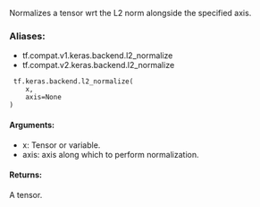 Normalizes a tensor wrt the L2 norm alongside the specified axis.
### Aliases:
- tf.compat.v1.keras.backend.l2_normalize
- tf.compat.v2.keras.backend.l2_normalize

```
 tf.keras.backend.l2_normalize(
    x,
    axis=None
)
```
#### Arguments:
- x: Tensor or variable.
- axis: axis along which to perform normalization.
#### Returns:
A tensor.
